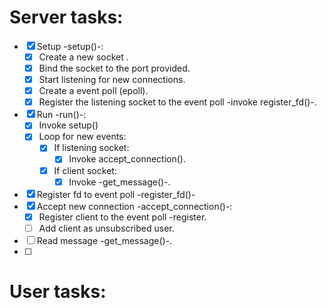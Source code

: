 # Server tasks:
- [x] Setup -setup()-:
  - [x] Create a new socket .
  - [x] Bind the socket to the port provided.
  - [x] Start listening for new connections.
  - [x] Create a event poll (epoll).
  - [x] Register the listening socket to the event poll -invoke register_fd()-.
- [x] Run -run()-:
  - [x] Invoke setup()
  - [x] Loop for new events:
    - [x] If listening socket:
      - [x] Invoke accept_connection().
    - [x] If client socket:
      - [x] Invoke -get_message()-.
- [x] Register fd to event poll -register_fd()-
- [x] Accept new connection -accept_connection()-:
  - [x] Register client to the event poll -register.
  - [ ] Add client as unsubscribed user.
- [ ] Read message -get_message()-.
- [ ] 

# User tasks:

